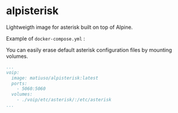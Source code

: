 # alpisterisk
Lightweigth image for asterisk built on top of Alpine.

Example of `docker-compose.yml` :

You can easily erase default asterisk configuration files by mounting volumes.

```yml
...
voip:
  image: matiuso/alpisterisk:latest
  ports:
    - 5060:5060
  volumes:
    - ./voip/etc/asterisk/:/etc/asterisk
...
```
